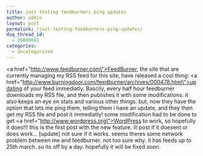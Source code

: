 ```yaml
---
title: just testing feedburners ping updates
author: admin
layout: post
permalink: /just-testing-feedburners-ping-updates/
dsq_thread_id:
  - 26008661
categories:
  - Uncategorized
---
```

<a href=\"http://www.feedburner.com\">FeedBurner</a>, the site that are currently managing my RSS feed for this site, have released a cool thing: <a href=\"http://www.burningdoor.com/feedburner/archives/000478.html\">updating of your feed immediatly</a>. Bascily, every half hour feedburner downloads my RSS file, and then publishes it with some modifications. it also keeps an eye on stats and various other things. but, now they have the option that lets me ping them, telling them i have an update, and they then get my RSS file and post it immediatly! some modification had to be done to get <a href=\"http://www.wordpress.org\">WordPress</a> to work, so hopefully it does!!! this is the first post with the new feature. ill post if it doesent or does work&#8230; [update] not sure if it works. seems theres some network problem between me and feedburner. not too sure why. it has feeds up to 25th march. so its off by a day. hopefully it will be fixed soon.